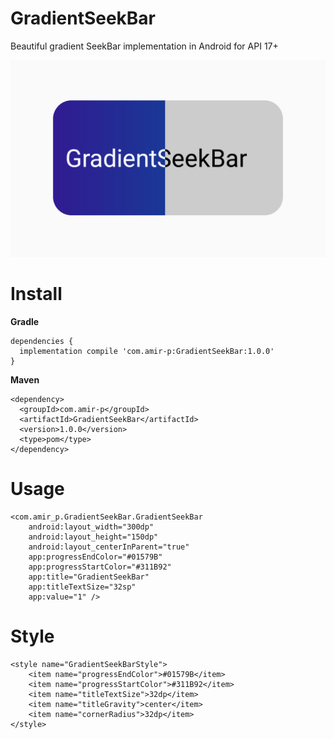 # GradientSeekBar
Beautiful gradient SeekBar implementation in Android for API 17+

![sample](https://github.com/Amir-P/GradientSeekBar/blob/master/Screenshot.png)

# Install
**Gradle**
```
dependencies {
  implementation compile 'com.amir-p:GradientSeekBar:1.0.0'
}
```

**Maven**
```
<dependency>
  <groupId>com.amir-p</groupId>
  <artifactId>GradientSeekBar</artifactId>
  <version>1.0.0</version>
  <type>pom</type>
</dependency>
```

# Usage
```
<com.amir_p.GradientSeekBar.GradientSeekBar
    android:layout_width="300dp"
    android:layout_height="150dp"
    android:layout_centerInParent="true"
    app:progressEndColor="#01579B"
    app:progressStartColor="#311B92"
    app:title="GradientSeekBar"
    app:titleTextSize="32sp"
    app:value="1" />
```
# Style
```
<style name="GradientSeekBarStyle">
    <item name="progressEndColor">#01579B</item>
    <item name="progressStartColor">#311B92</item>
    <item name="titleTextSize">32dp</item>
    <item name="titleGravity">center</item>
    <item name="cornerRadius">32dp</item>
</style>
```
